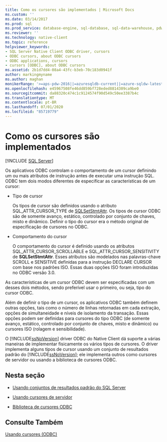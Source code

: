 ```yaml
---
title: Como os cursores são implementados | Microsoft Docs
ms.custom: ''
ms.date: 03/14/2017
ms.prod: sql
ms.prod_service: database-engine, sql-database, sql-data-warehouse, pdw
ms.reviewer: ''
ms.technology: native-client
ms.topic: reference
helpviewer_keywords:
- SQL Server Native Client ODBC driver, cursors
- ODBC cursors, about ODBC cursors
- ODBC applications, cursors
- cursors [ODBC], about ODBC cursors
ms.assetid: 2b1d7dd4-08a4-43fc-b3eb-70c183d0941f
author: markingmyname
ms.author: maghan
monikerRange: '>=aps-pdw-2016||=azuresqldb-current||=azure-sqldw-latest||>=sql-server-2016||=sqlallproducts-allversions||>=sql-server-linux-2017||=azuresqldb-mi-current'
ms.openlocfilehash: e45967508fe46dd859bf728eded8814309ca9be0
ms.sourcegitcommit: da88320c474c1c9124574f90d549c50ee3387b4c
ms.translationtype: MT
ms.contentlocale: pt-BR
ms.lasthandoff: 07/01/2020
ms.locfileid: "85719779"
---
```

# <a name="how-cursors-are-implemented"></a>Como os cursores são implementados
[!INCLUDE [SQL Server](../../../includes/applies-to-version/sql-asdb-asdbmi-asdw-pdw.md)]

  Os aplicativos ODBC controlam o comportamento de um cursor definindo um ou mais atributos de instrução antes de executar uma instrução SQL. ODBC tem dois modos diferentes de especificar as características de um cursor:  
  
-   Tipo de cursor  
  
     Os tipos de cursor são definidos usando o atributo SQL_ATTR_CURSOR_TYPE de [SQLSetStmtAttr](../../../relational-databases/native-client-odbc-api/sqlsetstmtattr.md). Os tipos de cursor ODBC são de somente avanço, estático, controlado por conjunto de chaves, misto e dinâmico. Definir o tipo do cursor era o método original de especificação de cursores no ODBC.  
  
-   Comportamento do cursor  
  
     O comportamento do cursor é definido usando os atributos SQL_ATTR_CURSOR_SCROLLABLE e SQL_ATTR_CURSOR_SENSITIVITY de **SQLSetStmtAttr**. Esses atributos são modelados nas palavras-chave SCROLL e SENSITIVE definidas para a instrução DECLARE CURSOR com base nos padrões ISO. Essas duas opções ISO foram introduzidas no ODBC versão 3.0.  
  
 As características de um cursor ODBC devem ser especificadas com um desses dois métodos, sendo preferível usar o primeiro, ou seja, tipo do cursor ODBC.  
  
 Além de definir o tipo de um cursor, os aplicativos ODBC também definem outras opções, tais como o número de linhas retornadas em cada extração, opções de simultaneidade e níveis de isolamento da transação. Essas opções podem ser definidas para cursores do tipo ODBC (de somente avanço, estático, controlado por conjunto de chaves, misto e dinâmico) ou cursores ISO (rolagem e sensibilidade).  
  
 O [!INCLUDE[ssNoVersion](../../../includes/ssnoversion-md.md)] driver ODBC do Native Client dá suporte a várias maneiras de implementar fisicamente os vários tipos de cursores. O driver implementa alguns tipos de cursor usando um conjunto de resultados padrão do [!INCLUDE[ssNoVersion](../../../includes/ssnoversion-md.md)]; ele implementa outros como cursores de servidor ou usando a biblioteca de cursores ODBC.  
  
## <a name="in-this-section"></a>Nesta seção  
  
-   [Usando conjuntos de resultados padrão do SQL Server](../../../relational-databases/native-client-odbc-cursors/implementation/using-sql-server-default-result-sets.md)  
  
-   [Usando cursores de servidor](../../../relational-databases/native-client-odbc-cursors/implementation/using-server-cursors.md)  
  
-   [Biblioteca de cursores ODBC](../../../relational-databases/native-client-odbc-cursors/implementation/odbc-cursor-library.md)  
  
## <a name="see-also"></a>Consulte Também  
 [Usando cursores &#40;ODBC&#41;](../../../relational-databases/native-client-odbc-cursors/using-cursors-odbc.md)  
  
  
